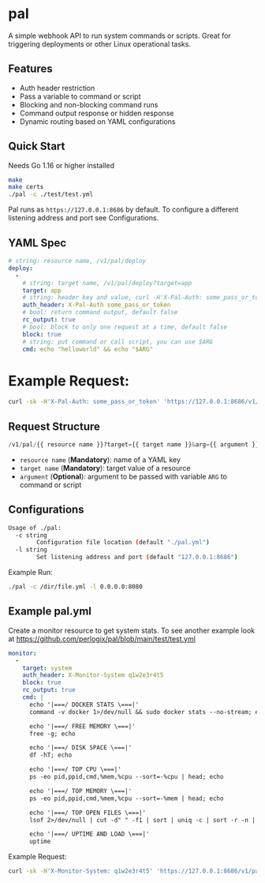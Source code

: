 # pal

A simple webhook API to run system commands or scripts. Great for triggering deployments or other Linux operational tasks.

## Features

- Auth header restriction
- Pass a variable to command or script
- Blocking and non-blocking command runs
- Command output response or hidden response
- Dynamic routing based on YAML configurations

## Quick Start

Needs Go 1.16 or higher installed

```sh
make
make certs
./pal -c ./test/test.yml
```

Pal runs as `https://127.0.0.1:8686` by default. To configure a different listening address and port see Configurations.


## YAML Spec

```yml
# string: resource name, /v1/pal/deploy
deploy:
  -
    # string: target name, /v1/pal/deploy?target=app
    target: app
    # string: header key and value, curl -H'X-Pal-Auth: some_pass_or_token'
    auth_header: X-Pal-Auth some_pass_or_token
    # bool: return command output, default false
    rc_output: true
    # bool: block to only one request at a time, default false 
    block: true
    # string: put command or call script, you can use $ARG
    cmd: echo "helloworld" && echo "$ARG"
```

# Example Request:

```sh
curl -sk -H'X-Pal-Auth: some_pass_or_token' 'https://127.0.0.1:8686/v1/pal/deploy?target=app&arg=helloworld2'
```

## Request Structure

```python
/v1/pal/{{ resource name }}?target={{ target name }}&arg={{ argument }}
```

- `resource name` (**Mandatory**): name of a YAML key
- `target name` (**Mandatory**): target value of a resource
- `argument` (**Optional**): argument to be passed with variable `ARG` to command or script


## Configurations

```sh
Usage of ./pal:
  -c string
    	Configuration file location (default "./pal.yml")
  -l string
    	Set listening address and port (default "127.0.0.1:8686")
```

Example Run:

```sh
./pal -c /dir/file.yml -l 0.0.0.0:8080
```

## Example pal.yml

Create a monitor resource to get system stats. To see another example look at https://github.com/perlogix/pal/blob/main/test/test.yml

```yml
monitor:
  -
    target: system
    auth_header: X-Monitor-System q1w2e3r4t5
    block: true
    rc_output: true
    cmd: |
      echo '|===/ DOCKER STATS \===|'
      command -v docker 1>/dev/null && sudo docker stats --no-stream; echo

      echo '|===/ FREE MEMORY \===|'
      free -g; echo

      echo '|===/ DISK SPACE \===|'
      df -hT; echo

      echo '|===/ TOP CPU \===|'
      ps -eo pid,ppid,cmd,%mem,%cpu --sort=-%cpu | head; echo

      echo '|===/ TOP MEMORY \===|'
      ps -eo pid,ppid,cmd,%mem,%cpu --sort=-%mem | head; echo

      echo '|===/ TOP OPEN FILES \===|'
      lsof 2>/dev/null | cut -d" " -f1 | sort | uniq -c | sort -r -n | head; echo

      echo '|===/ UPTIME AND LOAD \===|'
      uptime
```

Example Request:

```sh
curl -sk -H'X-Monitor-System: q1w2e3r4t5' 'https://127.0.0.1:8686/v1/pal/monitor?target=system'
```
